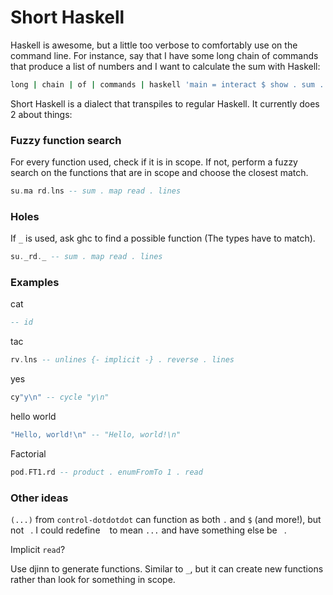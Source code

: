 # Short Haskell

Haskell is awesome, but a little too verbose to comfortably use on the command line.
For instance, say that I have some long chain of commands that produce a list of numbers
and I want to calculate the sum with Haskell:

```bash
long | chain | of | commands | haskell 'main = interact $ show . sum . map read . lines'
```

Short Haskell is a dialect that transpiles to regular Haskell. It currently does 2 about things:


### Fuzzy function search

For every function used, check if it is in scope. If not, perform a fuzzy search on the functions that
are in scope and choose the closest match.

```haskell
su.ma rd.lns -- sum . map read . lines
```


### Holes

If `_` is used, ask ghc to find a possible function (The types have to match).

```haskell
su._rd._ -- sum . map read . lines
```


### Examples


cat

```haskell
-- id
```

tac

```haskell
rv.lns -- unlines {- implicit -} . reverse . lines
```

yes

```haskell
cy"y\n" -- cycle "y\n"
```

hello world

```haskell
"Hello, world!\n" -- "Hello, world!\n"
```

Factorial

```haskell
pod.FT1.rd -- product . enumFromTo 1 . read
```


### Other ideas

`(...)` from `control-dotdotdot` can function as both `.` and `$` (and more!), but not ` `. I could redefine ` ` to mean `...` and have something else be ` `.


Implicit `read`?


Use djinn to generate functions. Similar to `_`, but it can create new functions rather than
look for something in scope.
